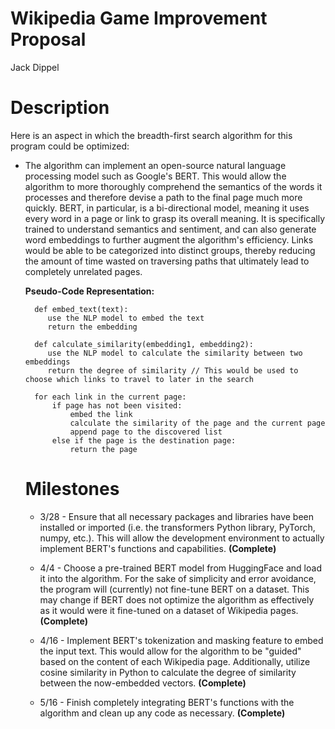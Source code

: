 # Wikipedia Game Improvement Proposal
Jack Dippel

# Description
Here is an aspect in which the breadth-first search algorithm for this program could be optimized:

* The algorithm can implement an open-source natural language processing model such as Google's BERT. This would allow the algorithm to more thoroughly comprehend the semantics of the words it processes and therefore devise a path to the final page much more quickly. BERT, in particular, is a bi-directional model, meaning it uses every word in a page or link to grasp its overall meaning. It is specifically trained to understand semantics and sentiment, and can also generate word embeddings to further augment the algorithm's efficiency. Links would be able to be categorized into distinct groups, thereby reducing the amount of time wasted on traversing paths that ultimately lead to completely unrelated pages.
  
  __Pseudo-Code Representation:__


        def embed_text(text):
           use the NLP model to embed the text
           return the embedding

        def calculate_similarity(embedding1, embedding2):
           use the NLP model to calculate the similarity between two embeddings
           return the degree of similarity // This would be used to choose which links to travel to later in the search

        for each link in the current page:
            if page has not been visited:
                embed the link
                calculate the similarity of the page and the current page
                append page to the discovered list
            else if the page is the destination page:
                return the page

  # Milestones
  * 3/28 - Ensure that all necessary packages and libraries have been installed or imported (i.e. the transformers Python library, PyTorch, numpy, etc.). This will allow the development environment to actually implement BERT's functions and capabilities. **(Complete)**

  * 4/4 - Choose a pre-trained BERT model from HuggingFace and load it into the algorithm. For the sake of simplicity and error avoidance, the program will (currently) not fine-tune BERT on a dataset. This may change if BERT does not optimize the algorithm as effectively as it would were it fine-tuned on a dataset of Wikipedia pages. **(Complete)**
    
  * 4/16 - Implement BERT's tokenization and masking feature to embed the input text. This would allow for the algorithm to be "guided" based on the content of each Wikipedia page. Additionally, utilize cosine similarity in Python to calculate the degree of similarity between the now-embedded vectors. **(Complete)**
    
  * 5/16 - Finish completely integrating BERT's functions with the algorithm and clean up any code as necessary. **(Complete)**
  

       

        
  

   
       
  
